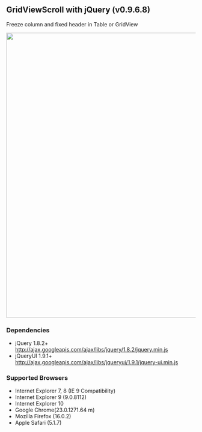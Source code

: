 ## GridViewScroll with jQuery (v0.9.6.8)
Freeze column and fixed header in Table or GridView

<img border="0" width="760px" border="0" src="http://gridviewscroll.aspcity.idv.tw/images/gridviewscroll_git.png">

### Dependencies
* jQuery 1.8.2+
http://ajax.googleapis.com/ajax/libs/jquery/1.8.2/jquery.min.js
* jQueryUI 1.9.1+
http://ajax.googleapis.com/ajax/libs/jqueryui/1.9.1/jquery-ui.min.js

### Supported Browsers
* Internet Explorer 7, 8 (IE 9 Compatibility)
* Internet Explorer 9 (9.0.8112)
* Internet Explorer 10
* Google Chrome(23.0.1271.64 m)
* Mozilla Firefox (16.0.2)
* Apple Safari (5.1.7)
